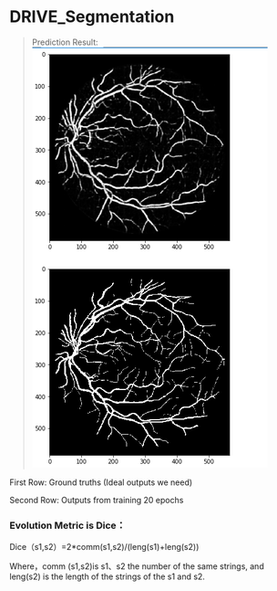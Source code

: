 # DRIVE_Segmentation
>Prediction Result:
![plan](result.png)

First Row: Ground truths (Ideal outputs we need)

Second Row: Outputs from training 20 epochs

### Evolution Metric is Dice：

Dice（s1,s2）=2*comm(s1,s2)/(leng(s1)+leng(s2))

Where，comm (s1,s2)is s1、s2 the number of the same strings, and leng(s2) is the length of the strings of the s1 and s2.
